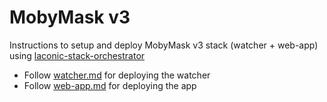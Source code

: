 # MobyMask v3

Instructions to setup and deploy MobyMask v3 stack (watcher + web-app) using [laconic-stack-orchestrator](/README.md#install)

* Follow [watcher.md](./watcher.md) for deploying the watcher
* Follow [web-app.md](./web-app.md) for deploying the app
